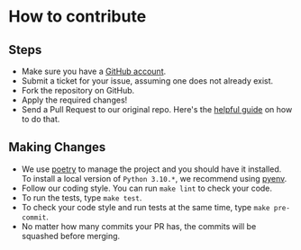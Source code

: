 # How to contribute

## Steps

- Make sure you have a [GitHub account](https://github.com/signup/free).
- Submit a ticket for your issue, assuming one does not already exist.
- Fork the repository on GitHub.
- Apply the required changes!
- Send a Pull Request to our original repo. Here's the [helpful guide](https://help.github.com/en/github/collaborating-with-issues-and-pull-requests/creating-a-pull-request) on how to do that.

## Making Changes

- We use [poetry](https://python-poetry.org/docs/#installation) to manage the project and you should have it installed. To install a local version of `Python 3.10.*`, we recommend using [pyenv](https://github.com/pyenv/pyenv).
- Follow our coding style. You can run `make lint` to check your code.
- To run the tests, type `make test`.
- To check your code style and run tests at the same time, type `make pre-commit`.
- No matter how many commits your PR has, the commits will be squashed before merging.
